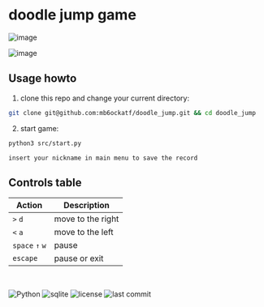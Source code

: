 # doodle jump game 


![image](https://user-images.githubusercontent.com/79650307/227780633-9eb0e835-50d6-4a2e-a601-bb3f7e3bb598.png)


![image](https://user-images.githubusercontent.com/79650307/227780675-4730020d-a2e6-437f-a5b7-bbc7224aaaf5.png)


## Usage howto
1. clone this repo and change your current directory:
 ```bash
git clone git@github.com:mb6ockatf/doodle_jump.git && cd doodle_jump
```

2. start game:
```bash
python3 src/start.py
```

`insert your nickname in main menu to save the record`

## Controls table
| Action          | Description       |
|-----------------|-------------------|
| `>` `d`         | move to the right |
| `<` `a`         | move to the left  |
| `space` `↑` `w` | pause             |
| `escape`        | pause or exit     |

<br>

![Python](https://img.shields.io/badge/python-3670A0?style=for-the-badge&logo=python&logoColor=ffdd54)
![sqlite](https://img.shields.io/badge/sqlite-%2307405e.svg?style=for-the-badge&logo=sqlite&logoColor=black)
![license](https://img.shields.io/github/license/mb6ockatf/doodle-jump.svg)
![last commit](https://img.shields.io/github/last-commit/mb6ockatf/doodle-jump.svg)